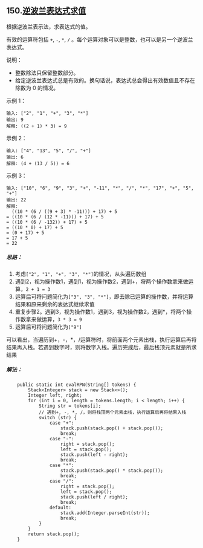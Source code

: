 ## 150.[逆波兰表达式求值](https://leetcode-cn.com/problems/evaluate-reverse-polish-notation/)
根据逆波兰表示法，求表达式的值。

有效的运算符包括 `+`, `-`, `*`, `/` 。每个运算对象可以是整数，也可以是另一个逆波兰表达式。

说明：

* 整数除法只保留整数部分。
* 给定逆波兰表达式总是有效的。换句话说，表达式总会得出有效数值且不存在除数为 0 的情况。

示例 1：
```
输入: ["2", "1", "+", "3", "*"]
输出: 9
解释: ((2 + 1) * 3) = 9
```
示例 2：
```
输入: ["4", "13", "5", "/", "+"]
输出: 6
解释: (4 + (13 / 5)) = 6
```
示例 3：
```
输入: ["10", "6", "9", "3", "+", "-11", "*", "/", "*", "17", "+", "5", "+"]
输出: 22
解释: 
  ((10 * (6 / ((9 + 3) * -11))) + 17) + 5
= ((10 * (6 / (12 * -11))) + 17) + 5
= ((10 * (6 / -132)) + 17) + 5
= ((10 * 0) + 17) + 5
= (0 + 17) + 5
= 17 + 5
= 22
```

##### 思路：

1. 考虑`["2", "1", "+", "3", "*"]`的情况，从头遍历数组
2. 遇到2，视为操作数1，遇到1，视为操作数2，遇到+，将两个操作数拿来做运算，`2 + 1 = 3`
3. 运算后可将问题简化为`["3", "3", "*"]`，即去除已运算的操作数，并将运算结果和原来剩余的表达式继续求值
4. 重复步骤2。遇到3，视为操作数1，遇到3，视为操作数2，遇到*，将两个操作数拿来做运算，`3 * 3 = 9`
5. 运算后可将问题简化为`["9"]`

可以看出，当遍历到+，-，*，/运算符时，将前面两个元素出栈，执行运算后再将结果再入栈。若遇到数字时，则将数字入栈。遍历完成后，最后栈顶元素就是所求结果


##### 解法：
```
    public static int evalRPN(String[] tokens) {
        Stack<Integer> stack = new Stack<>();
        Integer left, right;
        for (int i = 0, length = tokens.length; i < length; i++) {
            String str = tokens[i];
            // 遇到+, -, *, /，则将栈顶两个元素出栈，执行运算后再将结果入栈
            switch (str) {
                case "+":
                    stack.push(stack.pop() + stack.pop());
                    break;
                case "-":
                    right = stack.pop();
                    left = stack.pop();
                    stack.push(left - right);
                    break;
                case "*":
                    stack.push(stack.pop() * stack.pop());
                    break;
                case "/":
                    right = stack.pop();
                    left = stack.pop();
                    stack.push(left / right);
                    break;
                default:
                    stack.add(Integer.parseInt(str));
                    break;
            }
        }
        return stack.pop();
    }
```